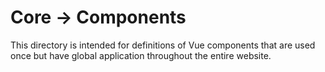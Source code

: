 # Core -> Components

This directory is intended for definitions of Vue components that are used once but have global application throughout the entire website.

